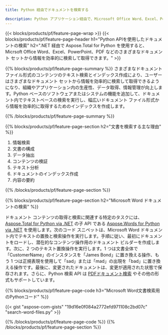 ```yaml
---
title: Python 経由でドキュメントを検索する

description: Python アプリケーション経由で、Microsoft Office Word、Excel、PowerPoint、PDF などのドキュメントを検索します。アプリを介してオンラインでドキュメントを検索します。
---
```


{{< blocks/products/pf/feature-page-wrap >}}
{{< blocks/products/pf/feature-page-header h1="Python APIを使用したドキュメントの検索" h2=".NET 経由で Aspose.Total for Python を使用すると、Micrsoft Office Word、Excel、PowerPoint、PDF などのさまざまなドキュメント セットから情報を効率的に検索して取得できます。" >}}

{{% blocks/products/pf/feature-page-summary %}}
さまざまなドキュメント ファイル形式のコンテンツのテキスト検索とインデックス作成により、ユーザーはさまざまなドキュメント セットから情報を効率的に検索して取得できるようになり、組織やアプリケーション内の生産性、データ取得、情報管理が向上します。Python ベースのソフトウェアまたはシステムの機能を追加して、ドキュメント内でテキストベースの検索を実行し、幅広いドキュメント ファイル形式から情報を効率的に取得するためのインデックスを作成します。

{{% /blocks/products/pf/feature-page-summary  %}}

{{% blocks/products/pf/feature-page-section  h2="文書を検索する主な理由" %}}

1. 情報検索
1. 文書の構成
1. データ抽出
1. コンテンツの検証
1. テキスト分析
1. ドキュメントのインデックス作成
1. 内容の要約

{{% /blocks/products/pf/feature-page-section %}}

{{% blocks/products/pf/feature-page-section  h2="Microsoft Word ドキュメントの検索" %}}

ドキュメント コンテンツの取得と検索に関連する特定のタスクには、[Aspose.Total for Python via .NET](https://products.aspose.com/total/python-net/) の子 API である [Aspose.Words for Python via .NET](https://products.aspose.com/words/python-net/) を使用します。次のコード スニペットは、Microsoft Word ドキュメント内でテキストの置換と検索操作を実行します。手順に従い、最初にドキュメントをロードし、潜在的なコンテンツ操作用のドキュメント ビルダーを作成します。次に、2 つのテキスト置換操作を実行します。1 つは文書全体で「CustomerName」のインスタンスを「James Bond」に置き換える操作、もう 1 つは正規表現を使用して「sad」または「mad」の出現を「bad」に置き換える操作です。最後に、変更されたドキュメントは、変更が適用された状態で保存されます。さらに、Python 検索 API は [PDFドキュメント検索](https://products.aspose.com/total/python-net/search/pdf/) やその他の形式もサポートしています。

{{% blocks/products/pf/feature-page-code h3="Microsoft Word文書検索用のPythonコード" %}}

{{< gist "aspose-com-gists" "19d16e0f084a2772efd971108c2bd07c" "search-word-files.py" >}}

{{% /blocks/products/pf/feature-page-code  %}}
{{% /blocks/products/pf/feature-page-section %}}